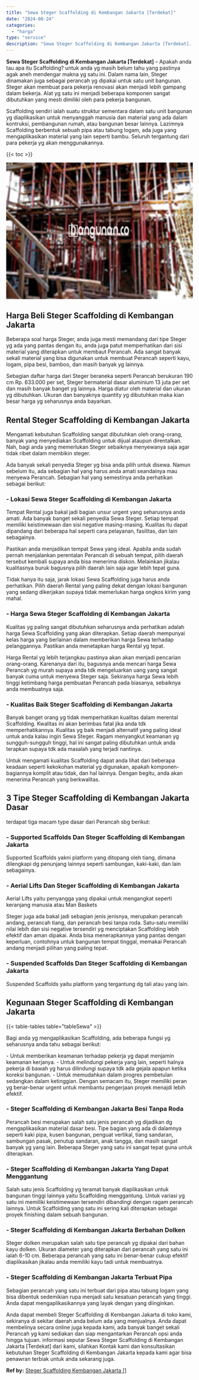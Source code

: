 ```yaml
---
title: "Sewa Steger Scaffolding di Kembangan Jakarta [Terdekat]"
date: "2024-08-24"
categories: 
  - "harga"
type: "service"
description: "Sewa Steger Scaffolding di Kembangan Jakarta [Terdekat]. Anda dapat membeli Steger Scaffolding di Kembangan Jakarta di toko kami, sekiranya di sekitar daerah..."
---
```


**Sewa Steger Scaffolding di Kembangan Jakarta \[Terdekat\]** – Apakah anda tau apa itu Scaffolding? untuk anda yg masih belum tahu yang pastinya agak aneh mendengar makna yg satu ini. Dalam nama lain, Steger dinamakan juga sebagai perancah yg dipakai untuk satu unit bangunan. Steger akan membuat para pekerja renovasi akan menjadi lebih gampang dalam bekerja. Alat yg satu ini menjadi beberapa komponen sangat dibutuhkan yang mesti dimiliki oleh para pekerja bangunan.

Scaffolding sendiri ialah suatu struktur sementara dalam satu unit bangunan yg diaplikasikan untuk menyanggah manusia dan material yang ada dalam kontruksi, pembangunan rumah, atau bangunan besar lainnya. Lazimnya Scaffolding berbentuk sebuah pipa atau tabung logam, ada juga yang mengaplikasikan material yang lain seperti bambu. Seluruh tergantung dari para pekerja yg akan menggunakannya.

{{< toc >}}

![Sewa Steger Scaffolding di Kembangan Jakarta [Terdekat]](/images/sewa-scaffolding-steger-10.png)

## Harga Beli Steger Scaffolding di Kembangan Jakarta

Beberapa soal harga Steger, anda juga mesti memandang dari tipe Steger yg ada yang pantas dengan itu, anda juga patut memperhatikan dari sisi material yang diterapkan untuk membaut Perancah. Ada sangat banyak sekali material yang bisa digunakan untuk membuat Perancah seperti kayu, logam, pipa besi, bamboo, dan masih banyak yg lainnya.

Sebagian daftar harga dari Steger beraneka seperti Perancah berukuran 190 cm Rp. 633.000 per set, Steger bermaterial dasar aluminium 13 juta per set dan masih banyak banget yg lainnya. Harga diatur oleh material dan ukuran yg dibutuhkan. Ukuran dan banyaknya quantity yg dibutuhkan maka kian besar harga yg seharusnya anda bayarkan.

## Rental Steger Scaffolding di Kembangan Jakarta

Mengamati kebutuhan Scaffolding sangat dibutuhkan oleh orang-orang, banyak yang menyediakan Scaffolding untuk dijual ataupun direntalkan. Nah, bagi anda yang memerlukan Steger sebaiknya menyewanya saja agar tidak ribet dalam membikin steger.

Ada banyak sekali penyedia Steger yg bisa anda pilih untuk disewa. Namun sebelum itu, ada sebagian hal yang harus anda amati seandainya mau menyewa Perancah. Sebagian hal yang semestinya anda perhatikan sebagai berikut:

### \- Lokasi Sewa Steger Scaffolding di Kembangan Jakarta

Tempat Rental juga bakal jadi bagian unsur urgent yang seharusnya anda amati. Ada banyak banget sekali penyedia Sewa Steger. Setiap tempat memiliki keistimewaan dan sisi negative masing-masing. Kualitas itu dapat dipandang dari beberapa hal seperti cara pelayanan, fasilitas, dan lain sebagainya.

Pastikan anda menjadikan tempat Sewa yang ideal. Apabila anda sudah pernah menjalankan perentalan Perancah di sebuah tempat, pilih daerah tersebut kembali supaya anda bisa menerima diskon. Melainkan jikalau kualitasnya buruk bagusnya pilih daerah lain saja agar lebih tepat guna.

Tidak hanya itu saja, jarak lokasi Sewa Scaffolding juga harus anda perhatikan. Pilih daerah Rental yang paling dekat dengan lokasi bangunan yang sedang dikerjakan supaya tidak memerlukan harga ongkos kirim yang mahal.

### \- Harga Sewa Steger Scaffolding di Kembangan Jakarta

Kualitas yg paling sangat dibutuhkan seharusnya anda perhatikan adalah harga Sewa Scaffolding yang akan diterapkan. Setiap daerah mempunyai kelas harga yang berlainan dalam memberikan harga Sewa terhadap pelanggannya. Pastikan anda menetapkan harga Rental yg tepat.

Harga Rental yg lebih terjangkau pastinya akan akan menjadi pencarian orang-orang. Karenanya dari itu, bagusnya anda mencari harga Sewa Perancah yg murah supaya anda tdk mengeluarkan uang yang sangat banyak cuma untuk menyewa Steger saja. Sekiranya harga Sewa lebih tinggi ketimbang harga pembuatan Perancah pada biasanya, sebaiknya anda membuatnya saja.

### \- Kualitas Baik Steger Scaffolding di Kembangan Jakarta

Banyak banget orang yg tidak memperhatikan kualitas dalam merental Scaffolding. Kwalitas ini akan berimbas fatal jika anda tdk memperhatikannya. Kualitas yg baik menjadi alternatif yang paling ideal untuk anda kalau ingin Sewa Steger. Ragam menyangkut keamanan yg sungguh-sungguh tinggi, hal ini sangat paling dibutuhkan untuk anda terapkan supaya tdk ada masalah yang terjadi nantinya.

Untuk mengamati kualitas Scaffolding dapat anda lihat dari beberapa keadaan seperti kekokohan material yg digunakan, apakah komponen-bagiannya komplit atau tidak, dan hal lainnya. Dengan begitu, anda akan menerima Perancah yang berkwalitas.

## 3 Tipe Steger Scaffolding di Kembangan Jakarta Dasar

terdapat tiga macam type dasar dari Perancah sbg berikut:

### \- Supported Scaffolds Dan Steger Scaffolding di Kembangan Jakarta

Supported Scaffolds yakni platform yang ditopang oleh tiang, dimana dilengkapi dg penunjang lainnya seperti sambungan, kaki-kaki, dan lain sebagainya.

### \- Aerial Lifts Dan Steger Scaffolding di Kembangan Jakarta

Aerial Lifts yaitu penyangga yang dipakai untuk mengangkat seperti keranjang manusia atau Man Baskets

Steger juga ada bakal jadi sebagian jenis jenisnya, merupakan perancah andang, perancah tiang, dan perancah besi tanpa roda. Satu-satu memiliki nilai lebih dan sisi negative tersendiri yg menciptakan Scaffolding lebih efektif dan aman dipakai. Anda bisa menerapkannya yang pantas dengan keperluan, contohnya untuk bangunan tempat tinggal, memakai Perancah andang menjadi pilihan yang paling tepat.

### \- Suspended Scaffolds Dan Steger Scaffolding di Kembangan Jakarta

Suspended Scaffolds yaitu platform yang tergantung dg tali atau yang lain.

## Kegunaan Steger Scaffolding di Kembangan Jakarta

{{< table-tables table="tableSewa" >}}

Bagi anda yg mengaplikasikan Scaffolding, ada beberapa fungsi yg seharusnya anda tahu sebagai berikut:

\- Untuk memberikan keamanan terhadap pekerja yg dapat menjamin keamanan kerjanya. - Untuk melindungi pekerja yang lain, seperti halnya pekerja di bawah yg harus dilindungi supaya tdk ada gejala apapun ketika koreksi bangunan. - Untuk memudahkan dalam progres pembetulan sedangkan dalam ketinggian. Dengan semacam itu, Steger memiliki peran yg benar-benar urgent untuk membantu pengerjaan proyek menajdi lebih efektif.

### \- Steger Scaffolding di Kembangan Jakarta Besi Tanpa Roda

Perancah besi merupakan salah satu jenis perancah yg dijadikan dg mengaplikasikan material dasar besi. Tipe bagian yang ada di dalamnya seperti kaki pipa, kusen bangunan, penguat vertikal, tiang sandaran, sambungan pasak, penutup sandaran, anak tangga, dan masih sangat banyak yg yang lain. Beberapa Steger yang satu ini sangat tepat guna untuk diterapkan.

### \- Steger Scaffolding di Kembangan Jakarta Yang Dapat Menggantung

Salah satu jenis Scaffolding yg teramat banyak diaplikasikan untuk bangunan tinggi lainnya yaitu Scaffolding menggantung. Untuk variasi yg satu ini memiliki keistimewaan tersendiri dibandingi dengan ragam perancah lainnya. Untuk Scaffolding yang satu ini sering kali diterapkan sebagai proyek finishing dalam sebuah bangunan.

### \- Steger Scaffolding di Kembangan Jakarta Berbahan Dolken

Steger dolken merupakan salah satu tipe perancah yg dipakai dari bahan kayu dolken. Ukuran diameter yang diterapkan dari perancah yang satu ini ialah 6-10 cm. Beberapa perancah yang satu ini benar-benar cukup efektif diaplikasikan jikalau anda memiliki kayu tadi untuk membuatnya.

### \- Steger Scaffolding di Kembangan Jakarta Terbuat Pipa

Sebagian perancah yang satu ini terbuat dari pipa atau tabung logam yang bisa dibentuk sedemikian rupa menjadi satu kesatuan perancah yang tinggi. Anda dapat mengaplikasikannya yang layak dengan yang diinginkan.

Anda dapat membeli Steger Scaffolding di Kembangan Jakarta di toko kami, sekiranya di sekitar daerah anda belum ada yang menjualnya. Anda dapat membelinya secara online juga kepada kami, ada banyak banget sekali Perancah yg kami sediakan dan siap mengantarkan Perancah opsi anda hingga tujuan. informasi seputar Sewa Steger Scaffolding di Kembangan Jakarta \[Terdekat\] dari kami, silahkan Kontak kami dan konsultasikan kebutuhan Steger Scaffolding di Kembangan Jakarta kepada kami agar bisa penawran terbiak untuk anda sekarang juga.

**Ref by:** [Steger Scaffolding Kembangan Jakarta []](https://id.wikipedia.org/wiki/Steger)
